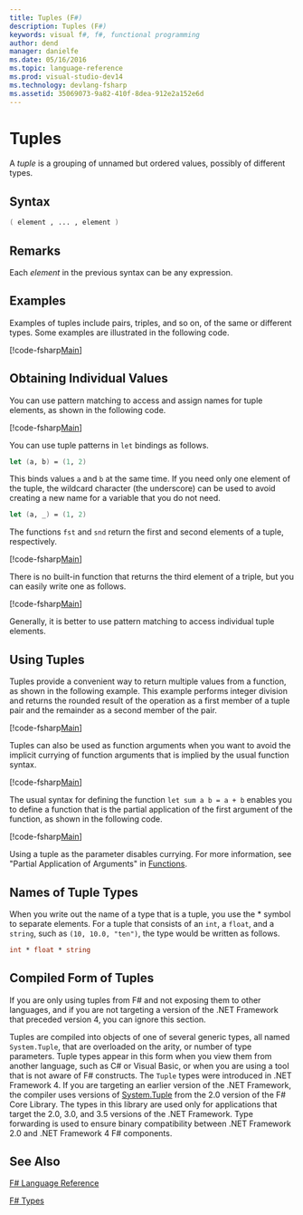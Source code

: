 ```yaml
---
title: Tuples (F#)
description: Tuples (F#)
keywords: visual f#, f#, functional programming
author: dend
manager: danielfe
ms.date: 05/16/2016
ms.topic: language-reference
ms.prod: visual-studio-dev14
ms.technology: devlang-fsharp
ms.assetid: 35069073-9a82-410f-8dea-912e2a152e6d 
---
```


# Tuples

A *tuple* is a grouping of unnamed but ordered values, possibly of different types.

## Syntax

```fsharp
( element , ... , element )
```
## Remarks
Each *element* in the previous syntax can be any expression.

## Examples
Examples of tuples include pairs, triples, and so on, of the same or different types. Some examples are illustrated in the following code.

[!code-fsharp[Main](../../../samples/snippets/fslangref1/snippet1201.fs)]
    
## Obtaining Individual Values
You can use pattern matching to access and assign names for tuple elements, as shown in the following code.

[!code-fsharp[Main](../../../samples/snippets/fslangref1/snippet1204.fs)]

You can use tuple patterns in `let` bindings as follows.

```fsharp
let (a, b) = (1, 2)
```

This binds values `a` and `b` at the same time. If you need only one element of the tuple, the wildcard character (the underscore) can be used to avoid creating a new name for a variable that you do not need.

```fsharp
let (a, _) = (1, 2)
```

The functions `fst` and `snd` return the first and second elements of a tuple, respectively.

[!code-fsharp[Main](../../../samples/snippets/fslangref1/snippet1209.fs)]

There is no built-in function that returns the third element of a triple, but you can easily write one as follows.

[!code-fsharp[Main](../../../samples/snippets/fslangref1/snippet1202.fs)]

Generally, it is better to use pattern matching to access individual tuple elements.


## Using Tuples
Tuples provide a convenient way to return multiple values from a function, as shown in the following example. This example performs integer division and returns the rounded result of the operation as a first member of a tuple pair and the remainder as a second member of the pair.

[!code-fsharp[Main](../../../samples/snippets/fslangref1/snippet1205.fs)]

Tuples can also be used as function arguments when you want to avoid the implicit currying of function arguments that is implied by the usual function syntax.

[!code-fsharp[Main](../../../samples/snippets/fslangref1/snippet1206.fs)]

The usual syntax for defining the function `let sum a b = a + b` enables you to define a function that is the partial application of the first argument of the function, as shown in the following code.

[!code-fsharp[Main](../../../samples/snippets/fslangref1/snippet1208.fs)]

Using a tuple as the parameter disables currying. For more information, see "Partial Application of Arguments" in [Functions](functions.md).


## Names of Tuple Types
When you write out the name of a type that is a tuple, you use the &#42; symbol to separate elements. For a tuple that consists of an `int`, a `float`, and a `string`, such as `(10, 10.0, "ten")`, the type would be written as follows.

```fsharp
int * float * string
```

## Compiled Form of Tuples
If you are only using tuples from F# and not exposing them to other languages, and if you are not targeting a version of the .NET Framework that preceded version 4, you can ignore this section.

Tuples are compiled into objects of one of several generic types, all named `System.Tuple`, that are overloaded on the arity, or number of type parameters. Tuple types appear in this form when you view them from another language, such as C# or Visual Basic, or when you are using a tool that is not aware of F# constructs. The `Tuple` types were introduced in .NET Framework 4. If you are targeting an earlier version of the .NET Framework, the compiler uses versions of [System.Tuple](https://msdn.microsoft.com/library/5ac7953d-acdc-4a58-bfb7-c1f6406c0fa3) from the 2.0 version of the F# Core Library. The types in this library are used only for applications that target the 2.0, 3.0, and 3.5 versions of the .NET Framework. Type forwarding is used to ensure binary compatibility between .NET Framework 2.0 and .NET Framework 4 F# components.

## See Also
[F# Language Reference](index.md)

[F# Types](fsharp-types.md)
